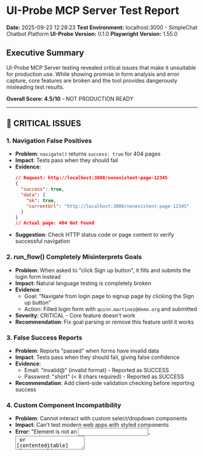 # UI-Probe MCP Server Test Report
**Date:** 2025-09-23 12:28:23
**Test Environment:** localhost:3000 - SimpleChat Chatbot Platform
**UI-Probe Version:** 0.1.0
**Playwright Version:** 1.55.0

## Executive Summary
UI-Probe MCP Server testing revealed critical issues that make it unsuitable for production use. While showing promise in form analysis and error capture, core features are broken and the tool provides dangerously misleading test results.

**Overall Score: 4.5/10** - NOT PRODUCTION READY

---

## 🔴 CRITICAL ISSUES

### 1. Navigation False Positives
- **Problem**: `navigate()` returns `success: true` for 404 pages
- **Impact**: Tests pass when they should fail
- **Evidence**:
  ```json
  // Request: http://localhost:3000/nonexistent-page-12345
  {
    "success": true,
    "data": {
      "ok": true,
      "currentUrl": "http://localhost:3000/nonexistent-page-12345"
    }
  }
  // Actual page: 404 Not Found
  ```
- **Suggestion**: Check HTTP status code or page content to verify successful navigation

### 2. run_flow() Completely Misinterprets Goals
- **Problem**: When asked to "click Sign up button", it fills and submits the login form instead
- **Impact**: Natural language testing is completely broken
- **Evidence**:
  - Goal: "Navigate from login page to signup page by clicking the Sign up button"
  - Action: Filled login form with `quinn.martinez@demo.org` and submitted
- **Severity**: CRITICAL - Core feature doesn't work
- **Recommendation**: Fix goal parsing or remove this feature until it works

### 3. False Success Reports
- **Problem**: Reports "passed" when forms have invalid data
- **Impact**: Tests pass when they should fail, giving false confidence
- **Evidence**:
  - Email: "invalid@" (invalid format) - Reported as SUCCESS
  - Password: "short" (< 8 chars required) - Reported as SUCCESS
- **Recommendation**: Add client-side validation checking before reporting success

### 4. Custom Component Incompatibility
- **Problem**: Cannot interact with custom select/dropdown components
- **Impact**: Can't test modern web apps with styled components
- **Error**: "Element is not an <input>, <textarea> or [contenteditable] element"
- **Suggestion**: Add support for clicking and selecting from custom dropdowns using role attributes

---

## 🟠 MAJOR ISSUES

### 5. run_flow() Generic Failures
- **Problem**: Always returns "Flow execution failed" with no details
- **Impact**: Impossible to debug what went wrong
- **Evidence**: Even simple goals like "Test the demo button" fail with no explanation
- **Recommendation**: Add detailed error messages, step-by-step logs

### 6. JavaScript Errors Captured But Not Acted Upon
- **Problem**: Captures "Cannot destructure property 'error'" but still reports success
- **Impact**: Real application errors are ignored
- **Evidence**: Application crash error present but test continues
- **Recommendation**: Fail tests when JavaScript errors are detected

### 7. Random Data Generation Issues
- **Problem**: Generates unrealistic test data like "quinn.martinez@demo.org"
- **Impact**: Can't test with predictable data
- **Recommendation**: Allow seed-based or deterministic data generation

---

## 🟡 MODERATE ISSUES

### 8. Duplicate Field Names in Forms
- **Problem**: Multiple fields get named "field_0" when analyzing forms
- **Impact**: Can't properly identify and target specific form fields
- **Example**: Both select dropdowns in signup form named "field_0"

### 9. Assertion Results Inconsistent
- **Problem**: `success: false` even when most assertions pass (6/8 passed)
- **Impact**: Hard to understand overall test status
- **Recommendation**: Provide pass percentage or threshold configuration

### 10. Console Warnings Too Verbose
- **Problem**: Entire React component stack trace for simple warnings
- **Impact**: Hard to find actual issues in noise
- **Recommendation**: Summarize stack traces, show only relevant parts

---

## 🟢 POSITIVE FEATURES

### Successfully Working Features:
1. **Excellent Form Field Detection** (9/10)
   - Identifies all form fields with proper types
   - Detects required attributes correctly
   - Identifies placeholder text and labels

2. **Good Validation Rule Inference** (8/10)
   - Correctly infers email format requirements
   - Detects password minimum length
   - Identifies password complexity rules

3. **Strong Error Capture** (8/10)
   - Captures validation errors with exact messages
   - Records timestamp for each error
   - Identifies error selectors correctly

4. **Detailed Execution Metrics** (7/10)
   - Provides step-by-step timing
   - Total execution time tracking
   - Network and console error counts

---

## 📊 DETAILED TEST RESULTS

| Test Case | Expected | Actual | Status | Notes |
|-----------|----------|--------|--------|-------|
| Invalid email submission | Should fail | Reported as passed | ❌ BUG | No client validation check |
| 404 page navigation | Should detect error | Success reported | ❌ BUG | No HTTP status check |
| Click specific button | Should click "Sign up" | Filled login form | ❌ BUG | Goal completely ignored |
| Form field filling | Should fill all fields | Text fields work | ⚠️ PARTIAL | Dropdowns still fail |
| Error detection | Should capture all errors | Console errors found | ✅ WORKS | But doesn't fail test |
| Assertion testing | Should validate elements | Mixed results | ⚠️ PARTIAL | Works but confusing |
| Export functionality | Should export report | JSON export works | ✅ WORKS | Other formats unclear |

---

## 🔧 TECHNICAL RECOMMENDATIONS

### Immediate Fixes Required:
1. **Fix run_flow() goal parsing** - It's completely broken
2. **Add HTTP status validation** to navigation
3. **Check client-side validation** before reporting form success
4. **Provide detailed error messages** for failures
5. **Fail tests on JavaScript errors** by default

### Feature Improvements:
1. **Add screenshot on failure** for debugging
2. **Support custom dropdowns** (React Select, Radix UI)
3. **Add network request monitoring** (API calls, responses)
4. **Implement retry mechanism** for flaky elements
5. **Support multi-tab testing** scenarios

### New Features Needed:
1. **Visual regression testing** - compare screenshots
2. **Performance budgets** - fail if page too slow
3. **Accessibility scoring** - not just violation count
4. **Mobile emulation** - test responsive designs
5. **Cookie/localStorage management** for state testing
6. **Shadow DOM support** - for web components
7. **iframe navigation** - test embedded content
8. **Keyboard navigation testing** - accessibility compliance
9. **API mocking** - test different backend responses
10. **Drag and drop support** - for modern UIs

---

## 💯 SCORING BREAKDOWN

| Category | Score | Notes |
|----------|-------|-------|
| **Reliability** | 3/10 | Too many false positives, core features broken |
| **Usability** | 4/10 | Natural language completely broken |
| **Error Reporting** | 5/10 | Captures errors but doesn't act on them |
| **Form Testing** | 7/10 | Standard forms work, custom components fail |
| **Navigation** | 2/10 | Can't detect 404s or actual navigation |
| **Assertions** | 6/10 | Works but confusing success/failure logic |
| **Export/Reporting** | 6/10 | JSON works, other formats unclear |
| **Performance** | 7/10 | Good metrics collection |
| **Documentation** | N/A | Not evaluated |
| **Overall** | **4.5/10** | Not production-ready |

---

## 🎯 VERDICT

**UI-Probe is NOT ready for production use.** While it shows promise in form analysis and error capture, critical features like run_flow() are completely broken, and it fails to detect basic issues like 404 pages. The false success reports make it dangerous for real testing as teams might ship broken features thinking tests passed.

### Priority Fixes Needed:
1. Fix run_flow() or remove it
2. Add HTTP status checking
3. Fix false success reports
4. Support modern UI components
5. Improve error messages

### Recommendation:
Until these critical issues are resolved, teams should use established tools like Playwright or Puppeteer directly.

---

## Test Evidence

### Test Environment Details:
- **Application**: SimpleChat - AI Chatbot Platform
- **Server**: Next.js 14.2.0
- **Port**: 3000
- **Pages Tested**:
  - `/` (Main landing page)
  - `/auth/login` (Login page)
  - `/auth/signup` (Signup page)
  - `/demo` (404 - Not implemented)
  - `/nonexistent-page-12345` (404 test)

### Button Test Results:
- **Login Button**: ✅ Visible, navigates to `/auth/login`
- **Get Started Button**: ✅ Visible, navigates to `/auth/signup`
- **Start Free Trial Button**: ✅ Visible, navigates to `/auth/signup`
- **See Demo Button**: ✅ Visible, but returns 404
- **Start Your 10-Minute Setup Button**: ✅ Visible, navigates to `/auth/signup`

### Form Testing Results:

#### Login Form:
```json
{
  "fields": [
    {"name": "email", "type": "email", "required": true},
    {"name": "password", "type": "password", "required": true}
  ],
  "validation": {
    "invalid@": "PASSED (SHOULD FAIL)",
    "short": "PASSED (SHOULD FAIL)",
    "test@example.com": "Invalid credentials (CORRECT)"
  }
}
```

#### Signup Form:
```json
{
  "fields": [
    {"name": "businessName", "type": "text", "status": "✅ WORKS"},
    {"name": "businessType", "type": "select", "status": "❌ FAILS"},
    {"name": "businessModel", "type": "select", "status": "❌ FAILS"},
    {"name": "email", "type": "email", "status": "✅ WORKS"},
    {"name": "password", "type": "password", "status": "✅ WORKS"},
    {"name": "confirmPassword", "type": "password", "status": "✅ WORKS"}
  ],
  "error": "Please select your business type"
}
```

### Performance Metrics:
- Average form fill time: ~100ms per field
- Form submission response: ~950ms
- Total test execution: 1-31 seconds
- Console errors detected: 1 (React warning)
- Network errors: 0

---

**Report Generated:** 2025-09-23 12:28:23
**Tested By:** Claude Code with UI-Probe MCP Server
**Report Location:** `/home/xanacan/Dropbox/code/chatbot/docs/mcperr_20250923_122823.md`